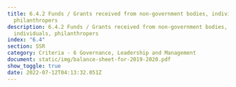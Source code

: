 ```yaml
---
title: 6.4.2 Funds / Grants received from non-government bodies, individuals,
  philanthropers
description: 6.4.2 Funds / Grants received from non-government bodies,
  individuals, philanthropers
index: "6.4"
section: SSR
category: Criteria - 6 Governance, Leadership and Management
document: static/img/balance-sheet-for-2019-2020.pdf
show_toggle: true
date: 2022-07-12T04:13:32.051Z
---
```

